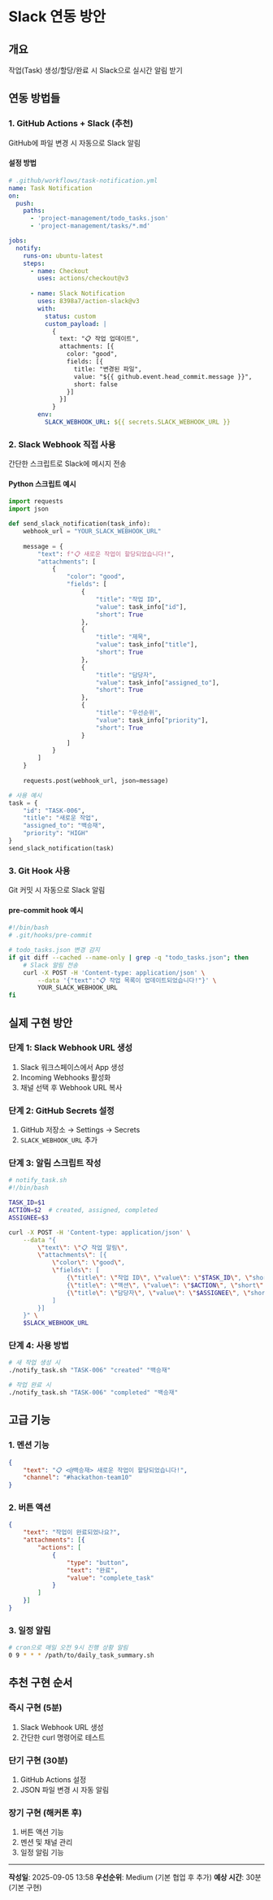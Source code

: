 # Slack 연동 방안

## 개요
작업(Task) 생성/할당/완료 시 Slack으로 실시간 알림 받기

## 연동 방법들

### 1. GitHub Actions + Slack (추천)
GitHub에 파일 변경 시 자동으로 Slack 알림

#### 설정 방법
```yaml
# .github/workflows/task-notification.yml
name: Task Notification
on:
  push:
    paths:
      - 'project-management/todo_tasks.json'
      - 'project-management/tasks/*.md'

jobs:
  notify:
    runs-on: ubuntu-latest
    steps:
      - name: Checkout
        uses: actions/checkout@v3
      
      - name: Slack Notification
        uses: 8398a7/action-slack@v3
        with:
          status: custom
          custom_payload: |
            {
              text: "📋 작업 업데이트",
              attachments: [{
                color: "good",
                fields: [{
                  title: "변경된 파일",
                  value: "${{ github.event.head_commit.message }}",
                  short: false
                }]
              }]
            }
        env:
          SLACK_WEBHOOK_URL: ${{ secrets.SLACK_WEBHOOK_URL }}
```

### 2. Slack Webhook 직접 사용
간단한 스크립트로 Slack에 메시지 전송

#### Python 스크립트 예시
```python
import requests
import json

def send_slack_notification(task_info):
    webhook_url = "YOUR_SLACK_WEBHOOK_URL"
    
    message = {
        "text": f"📋 새로운 작업이 할당되었습니다!",
        "attachments": [
            {
                "color": "good",
                "fields": [
                    {
                        "title": "작업 ID",
                        "value": task_info["id"],
                        "short": True
                    },
                    {
                        "title": "제목",
                        "value": task_info["title"],
                        "short": True
                    },
                    {
                        "title": "담당자",
                        "value": task_info["assigned_to"],
                        "short": True
                    },
                    {
                        "title": "우선순위",
                        "value": task_info["priority"],
                        "short": True
                    }
                ]
            }
        ]
    }
    
    requests.post(webhook_url, json=message)

# 사용 예시
task = {
    "id": "TASK-006",
    "title": "새로운 작업",
    "assigned_to": "백승재",
    "priority": "HIGH"
}
send_slack_notification(task)
```

### 3. Git Hook 사용
Git 커밋 시 자동으로 Slack 알림

#### pre-commit hook 예시
```bash
#!/bin/bash
# .git/hooks/pre-commit

# todo_tasks.json 변경 감지
if git diff --cached --name-only | grep -q "todo_tasks.json"; then
    # Slack 알림 전송
    curl -X POST -H 'Content-type: application/json' \
        --data '{"text":"📋 작업 목록이 업데이트되었습니다!"}' \
        YOUR_SLACK_WEBHOOK_URL
fi
```

## 실제 구현 방안

### 단계 1: Slack Webhook URL 생성
1. Slack 워크스페이스에서 App 생성
2. Incoming Webhooks 활성화
3. 채널 선택 후 Webhook URL 복사

### 단계 2: GitHub Secrets 설정
1. GitHub 저장소 → Settings → Secrets
2. `SLACK_WEBHOOK_URL` 추가

### 단계 3: 알림 스크립트 작성
```bash
# notify_task.sh
#!/bin/bash

TASK_ID=$1
ACTION=$2  # created, assigned, completed
ASSIGNEE=$3

curl -X POST -H 'Content-type: application/json' \
    --data "{
        \"text\": \"📋 작업 알림\",
        \"attachments\": [{
            \"color\": \"good\",
            \"fields\": [
                {\"title\": \"작업 ID\", \"value\": \"$TASK_ID\", \"short\": true},
                {\"title\": \"액션\", \"value\": \"$ACTION\", \"short\": true},
                {\"title\": \"담당자\", \"value\": \"$ASSIGNEE\", \"short\": true}
            ]
        }]
    }" \
    $SLACK_WEBHOOK_URL
```

### 단계 4: 사용 방법
```bash
# 새 작업 생성 시
./notify_task.sh "TASK-006" "created" "백승재"

# 작업 완료 시  
./notify_task.sh "TASK-006" "completed" "백승재"
```

## 고급 기능

### 1. 멘션 기능
```json
{
    "text": "📋 <@백승재> 새로운 작업이 할당되었습니다!",
    "channel": "#hackathon-team10"
}
```

### 2. 버튼 액션
```json
{
    "text": "작업이 완료되었나요?",
    "attachments": [{
        "actions": [
            {
                "type": "button",
                "text": "완료",
                "value": "complete_task"
            }
        ]
    }]
}
```

### 3. 일정 알림
```bash
# cron으로 매일 오전 9시 진행 상황 알림
0 9 * * * /path/to/daily_task_summary.sh
```

## 추천 구현 순서

### 즉시 구현 (5분)
1. Slack Webhook URL 생성
2. 간단한 curl 명령어로 테스트

### 단기 구현 (30분)
1. GitHub Actions 설정
2. JSON 파일 변경 시 자동 알림

### 장기 구현 (해커톤 후)
1. 버튼 액션 기능
2. 멘션 및 채널 관리
3. 일정 알림 기능

---
**작성일**: 2025-09-05 13:58
**우선순위**: Medium (기본 협업 후 추가)
**예상 시간**: 30분 (기본 구현)
